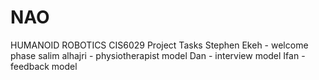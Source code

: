# NAO
HUMANOID ROBOTICS CIS6029
Project Tasks
Stephen Ekeh - welcome phase
salim alhajri - physiotherapist model
Dan - interview model
Ifan - feedback model
